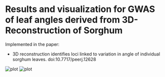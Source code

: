 # Results and visualization for GWAS of leaf angles derived from 3D-Reconstruction of Sorghum

Implemented in the paper:

  * 3D reconstruction identifies loci linked to variation in angle of individual sorghum leaves. doi:10.7717/peerj.12628


![plot](https://github.com/mtross2/Sorghum-3D-Reconstruction/Figures/Fig_2.png)
![plot](https://github.com/mtross2/Sorghum-3D-Reconstruction/Figures/Fig_3.png )

